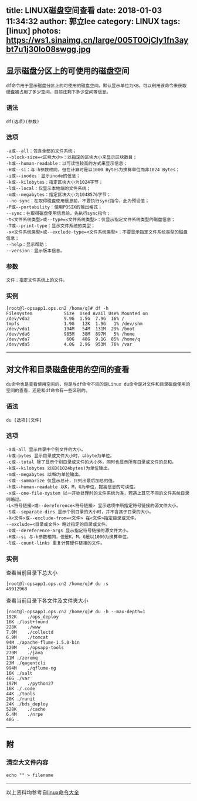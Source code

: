 title: LINUX磁盘空间查看
date: 2018-01-03 11:34:32
author: 郭立lee
category: LINUX
tags: [linux]
photos: https://ws1.sinaimg.cn/large/005T0OjCly1fn3aybt7u1j30lo08swgg.jpg
---

## 显示磁盘分区上的可使用的磁盘空间

    df命令用于显示磁盘分区上的可使用的磁盘空间。默认显示单位为KB。可以利用该命令来获取硬盘被占用了多少空间，目前还剩下多少空间等信息。

### 语法
    df(选项)(参数)

### 选项

```shell
-a或--all：包含全部的文件系统；
--block-size=<区块大小>：以指定的区块大小来显示区块数目；
-h或--human-readable：以可读性较高的方式来显示信息；
-H或--si：与-h参数相同，但在计算时是以1000 Bytes为换算单位而非1024 Bytes；
-i或--inodes：显示inode的信息；
-k或--kilobytes：指定区块大小为1024字节；
-l或--local：仅显示本地端的文件系统；
-m或--megabytes：指定区块大小为1048576字节；
--no-sync：在取得磁盘使用信息前，不要执行sync指令，此为预设值；
-P或--portability：使用POSIX的输出格式；
--sync：在取得磁盘使用信息前，先执行sync指令；
-t<文件系统类型>或--type=<文件系统类型>：仅显示指定文件系统类型的磁盘信息；
-T或--print-type：显示文件系统的类型；
-x<文件系统类型>或--exclude-type=<文件系统类型>：不要显示指定文件系统类型的磁盘信息；
--help：显示帮助；
--version：显示版本信息。
```

### 参数

    文件：指定文件系统上的文件。

### 实例

```shell
[root@l-opsapp1.ops.cn2 /home/q]# df -h
Filesystem            Size  Used Avail Use% Mounted on
/dev/vda2             9.9G  1.5G  7.9G  16% /
tmpfs                 1.9G   12K  1.9G   1% /dev/shm
/dev/vda1             194M   54M  131M  29% /boot
/dev/vda6             985M   38M  897M   5% /home
/dev/vda7              60G   48G  9.1G  85% /home/q
/dev/vda5             4.0G  2.9G  953M  76% /var
```

----

## 对文件和目录磁盘使用的空间的查看

    du命令也是查看使用空间的，但是与df命令不同的是Linux du命令是对文件和目录磁盘使用的空间的查看，还是和df命令有一些区别的。

### 语法

    du [选项][文件]

### 选项

```shell
-a或-all 显示目录中个别文件的大小。
-b或-bytes 显示目录或文件大小时，以byte为单位。
-c或--total 除了显示个别目录或文件的大小外，同时也显示所有目录或文件的总和。
-k或--kilobytes 以KB(1024bytes)为单位输出。
-m或--megabytes 以MB为单位输出。
-s或--summarize 仅显示总计，只列出最后加总的值。
-h或--human-readable 以K，M，G为单位，提高信息的可读性。
-x或--one-file-xystem 以一开始处理时的文件系统为准，若遇上其它不同的文件系统目录则略过。
-L<符号链接>或--dereference<符号链接> 显示选项中所指定符号链接的源文件大小。
-S或--separate-dirs 显示个别目录的大小时，并不含其子目录的大小。
-X<文件>或--exclude-from=<文件> 在<文件>指定目录或文件。
--exclude=<目录或文件> 略过指定的目录或文件。
-D或--dereference-args 显示指定符号链接的源文件大小。
-H或--si 与-h参数相同，但是K，M，G是以1000为换算单位。
-l或--count-links 重复计算硬件链接的文件。
```

### 实例

查看当前目录下总大小
```shell
[root@l-opsapp1.ops.cn2 /home/q]# du -s
49912968	.
```

查看当前目录下各文件及文件夹大小
```shell
[root@l-opsapp1.ops.cn2 /home/q]# du -h --max-depth=1
192K	./ops_deploy
16K	./lost+found
228K	./www
7.0M	./collectd
6.9M	./tomcat
94M	./apache-flume-1.5.0-bin
120M	./opsapp-tools
279M	./java
11M	./zeromq
23M	./qagentcli
994M	./qflume-ng
16K	./salt
46G	./var
197M	./python27
16K	./.code
44K	./tools
20K	./runit
24K	./bds_deploy
528K	./cache
6.4M	./nrpe
48G	.
```
----
## 附

### 清空大文件内容

    echo "" > filename

----

以上资料均参考自[linux命令大全](http://man.linuxde.net/)
